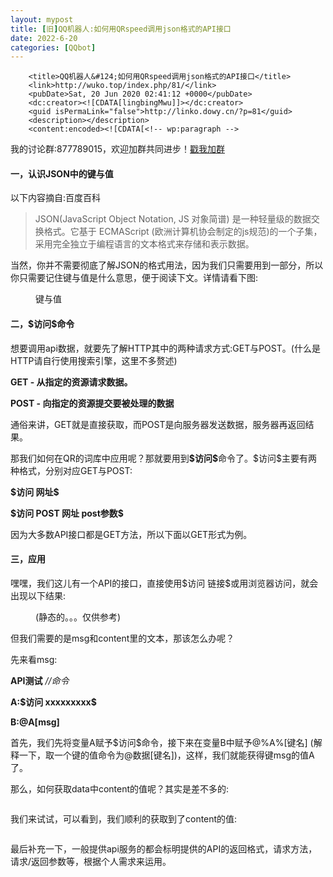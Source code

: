 ```yaml
---
layout: mypost
title: [旧]QQ机器人:如何用QRspeed调用json格式的API接口
date: 2022-6-20
categories: [QQbot]
---
```


		<title>QQ机器人&#124;如何用QRspeed调用json格式的API接口</title>
		<link>http://wuko.top/index.php/81/</link>
		<pubDate>Sat, 20 Jun 2020 02:41:12 +0000</pubDate>
		<dc:creator><![CDATA[lingbingMwu]]></dc:creator>
		<guid isPermaLink="false">http://linko.dowy.cn/?p=81</guid>
		<description></description>
		<content:encoded><![CDATA[<!-- wp:paragraph -->
<p>我的讨论群:877789015，欢迎加群共同进步！<a rel="noreferrer noopener" href="https://jq.qq.com/?_wv=1027&amp;k=WHAMgWba" target="_blank">戳我加群</a></p>
<!-- /wp:paragraph -->

<!-- wp:heading {"level":4} -->
<h4>一，认识JSON中的键与值</h4>
<!-- /wp:heading -->

<!-- wp:paragraph -->
<p>以下内容摘自:百度百科</p>
<!-- /wp:paragraph -->

<!-- wp:quote -->
<blockquote class="wp-block-quote"><p>JSON(JavaScript Object Notation, JS 对象简谱) 是一种轻量级的数据交换格式。它基于 ECMAScript (欧洲计算机协会制定的js规范)的一个子集，采用完全独立于编程语言的文本格式来存储和表示数据。</p></blockquote>
<!-- /wp:quote -->

<!-- wp:paragraph -->
<p>当然，你并不需要彻底了解JSON的格式用法，因为我们只需要用到一部分，所以你只需要记住键与值是什么意思，便于阅读下文。详情请看下图:</p>
<!-- /wp:paragraph -->

<!-- wp:image {"id":82,"sizeSlug":"large"} -->
<figure class="wp-block-image size-large"><img src="http://linko.dowy.cn/wp-content/uploads/2020/06/qrjson1.jpg" alt="" class="wp-image-82"/><figcaption>键与值</figcaption></figure>
<!-- /wp:image -->

<!-- wp:heading {"level":4} -->
<h4>二，$访问$命令</h4>
<!-- /wp:heading -->

<!-- wp:paragraph -->
<p>想要调用api数据，就要先了解HTTP其中的两种请求方式:GET与POST。(什么是HTTP请自行使用搜索引擎，这里不多赘述)</p>
<!-- /wp:paragraph -->

<!-- wp:paragraph -->
<p><strong>GET - 从指定的资源请求数据。</strong></p>
<!-- /wp:paragraph -->

<!-- wp:paragraph -->
<p><strong>POST - 向指定的资源提交要被处理的数据</strong></p>
<!-- /wp:paragraph -->

<!-- wp:paragraph -->
<p>通俗来讲，GET就是直接获取，而POST是向服务器发送数据，服务器再返回结果。</p>
<!-- /wp:paragraph -->

<!-- wp:paragraph -->
<p>那我们如何在QR的词库中应用呢？那就要用到<strong>$访问$</strong>命令了。$访问$主要有两种格式，分别对应GET与POST:</p>
<!-- /wp:paragraph -->

<!-- wp:paragraph -->
<p><strong>$访问 网址$</strong></p>
<!-- /wp:paragraph -->

<!-- wp:paragraph -->
<p><strong>$访问 POST 网址 post参数$</strong></p>
<!-- /wp:paragraph -->

<!-- wp:paragraph -->
<p>因为大多数API接口都是GET方法，所以下面以GET形式为例。</p>
<!-- /wp:paragraph -->

<!-- wp:heading {"level":4} -->
<h4>三，应用</h4>
<!-- /wp:heading -->

<!-- wp:paragraph -->
<p>嘿嘿，我们这儿有一个API的接口，直接使用$访问 链接$或用浏览器访问，就会出现以下结果:</p>
<!-- /wp:paragraph -->

<!-- wp:image {"id":83,"sizeSlug":"large"} -->
<figure class="wp-block-image size-large"><img src="http://linko.dowy.cn/wp-content/uploads/2020/06/qrjson2.jpg" alt="" class="wp-image-83"/><figcaption>(静态的。。。仅供参考)</figcaption></figure>
<!-- /wp:image -->

<!-- wp:paragraph -->
<p>但我们需要的是msg和content里的文本，那该怎么办呢？</p>
<!-- /wp:paragraph -->

<!-- wp:paragraph -->
<p>先来看msg:</p>
<!-- /wp:paragraph -->

<!-- wp:paragraph -->
<p><strong>API测试</strong> <em>//命令</em></p>
<!-- /wp:paragraph -->

<!-- wp:paragraph -->
<p><strong>A:$访问 xxxxxxxxx$</strong></p>
<!-- /wp:paragraph -->

<!-- wp:paragraph -->
<p><strong>B:@A[msg]</strong></p>
<!-- /wp:paragraph -->

<!-- wp:paragraph -->
<p>首先，我们先将变量A赋予$访问$命令，接下来在变量B中赋予@%A%[键名] (解释一下，取一个键的值命令为@数据[键名])，这样，我们就能获得键msg的值A了。</p>
<!-- /wp:paragraph -->

<!-- wp:paragraph -->
<p>那么，如何获取data中content的值呢？其实是差不多的:</p>
<!-- /wp:paragraph -->

<!-- wp:image {"id":84,"sizeSlug":"large"} -->
<figure class="wp-block-image size-large"><img src="http://linko.dowy.cn/wp-content/uploads/2020/06/qrjson3.jpg" alt="" class="wp-image-84"/></figure>
<!-- /wp:image -->

<!-- wp:paragraph -->
<p>我们来试试，可以看到，我们顺利的获取到了content的值:</p>
<!-- /wp:paragraph -->

<!-- wp:image {"id":85,"sizeSlug":"large"} -->
<figure class="wp-block-image size-large"><img src="http://linko.dowy.cn/wp-content/uploads/2020/06/qrjson4.jpg" alt="" class="wp-image-85"/></figure>
<!-- /wp:image -->

<!-- wp:paragraph -->
<p>最后补充一下，一般提供api服务的都会标明提供的API的返回格式，请求方法，请求/返回参数等，根据个人需求来运用。</p>
<!-- /wp:paragraph -->

<!-- wp:image {"id":86,"sizeSlug":"large"} -->
<figure class="wp-block-image size-large"><img src="http://linko.dowy.cn/wp-content/uploads/2020/06/qrjson5.jpg" alt="" class="wp-image-86"/></figure>
<!-- /wp:image -->
